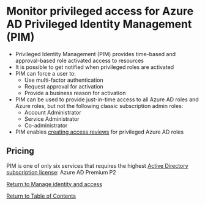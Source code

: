 # Monitor privileged access for Azure AD Privileged Identity Management (PIM)

* Privileged Identity Management (PIM) provides time-based and approval-based role activated access to resources
* It is possible to get notified when privileged roles are activated
* PIM can force a user to:
   * Use multi-factor authentication
   * Request approval for activation
   * Provide a business reason for activation
* PIM can be used to provide just-in-time access to all Azure AD roles and Azure roles, but not the following classic subscription admin roles: 
   * Account Administrator
   * Service Administrator
   * Co-administrator
* PIM enables [creating access reviews](22-Configure%20Access%20Reviews.md) for privileged Azure AD roles


## Pricing
PIM is one of only six services that requires the highest [Active Directory subscription license](https://azure.microsoft.com/en-us/pricing/details/active-directory/): Azure AD Premium P2


[Return to Manage identity and access](README.md)

[Return to Table of Contents](../README.md)